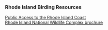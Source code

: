 ### Rhode Island Birding Resources

[Public Access to the Rhode Island Coast](http://www.crmc.ri.gov/publicaccess/ri_access_guide.pdf)  
[Rhode Island National Wildlife Complex brochure](https://www.fws.gov/uploadedFiles/Region_5/NWRS/North_Zone/Rhode_Island_Complex/RIComplexBrochure.pdf)
